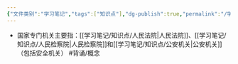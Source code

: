 ```yaml
---
{"文件类别":"学习笔记","tags":["知识点"],"dg-publish":true,"permalink":"/学习笔记/知识点/国家专门机关/","dgPassFrontmatter":true}
---
```


- 国家专门机关主要指：[[学习笔记/知识点/人民法院\|人民法院]]、[[学习笔记/知识点/人民检察院\|人民检察院]]和[[学习笔记/知识点/公安机关\|公安机关]]（包括安全机关） #背诵/概念 

